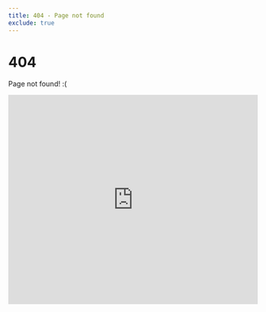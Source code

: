 ```yaml
---
title: 404 - Page not found
exclude: true
---
```


# 404

Page not found! :(

<div style="width:100%;height:0;padding-bottom:84%;position:relative;"><iframe src="https://giphy.com/embed/9J7tdYltWyXIY" width="100%" height="100%" style="position:absolute" frameBorder="0" class="giphy-embed" allowFullScreen></iframe></div>
